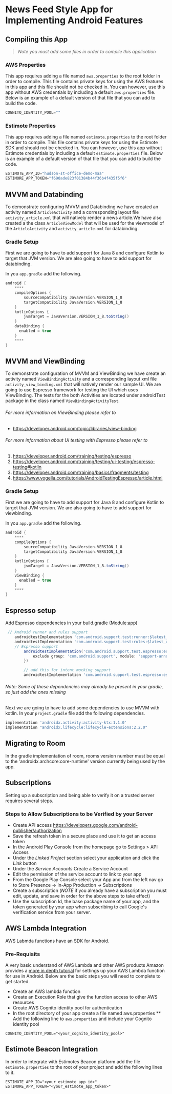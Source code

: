 # News Feed Style App for Implementing Android Features 

## Compiling this App
> *Note you must add some files in order to compile this application*

### AWS Properties
This app requires adding a file named `aws.properties` to the root folder in order to compile. This file contains private keys for using the AWS features in this app and this file should not be checked in.  You can however, use this app without AWS credentials by including a default `aws.properties` file.  Below is an example of a default version of that file that you can add to build the code.

```javascript
COGNITO_IDENTITY_POOL=""
```

### Estimote Properties
This app requires adding a file named `estimote.properties` to the root folder in order to compile.  This file contains private keys for using the Estimote SDK and should not be checked in.  You can however, use this app without Estimote credentials by including a default `estimote.properties` file.  Below is an example of a default version of that file that you can add to build the code. 

```javascript
ESTIMOTE_APP_ID="hudson-st-office-demo-maa"
ESTIMORE_APP_TOKEN="f690ade823f01384b44f36b4f435f5f6"
```

## MVVM and Databinding 
To demonstrate configuring MVVM and Databinding we have created an activity named `ArticleActivity` and a corresponding layout file `activity_article.xml` that will natively render a news article.We have also created a the class `ArticleViewModel` that will be used for the viewmodel of the `ArticleActivity` and `activity_article.xml` for databinding.

### Gradle Setup
First we are going to have to add support for Java 8 and configure Kotlin to target that JVM version. We are also going to have to add support for databinding. 

In you `app.gradle` add the following.
```groovy
android {
    ****
    compileOptions {
        sourceCompatibility JavaVersion.VERSION_1_8
        targetCompatibility JavaVersion.VERSION_1_8
    }
    kotlinOptions {
        jvmTarget = JavaVersion.VERSION_1_8.toString()
    }
    dataBinding {
      enabled = true
    }
    ****
}
```

## MVVM and ViewBinding
To demonstrate configuration of MVVM and ViewBinding we have create an activity named `ViewBindingActivity` and a corresponding layout xml file `activity_view_binding.xml` that will natively render our sample UI. We are going to use Espresso framework for testing the UI which uses ViewBinding. The tests for the both Activities are located under androidTest package in the class named `ViewBindingActivityTest`.
###### For more information on ViewBinding please refer to
 * https://developer.android.com/topic/libraries/view-binding
###### For more information about UI testing with Espresso please refer to
 1. https://developer.android.com/training/testing/espresso
 2. https://developer.android.com/training/testing/ui-testing/espresso-testing#kotlin
 3. https://developer.android.com/training/basics/fragments/testing
 4. https://www.vogella.com/tutorials/AndroidTestingEspresso/article.html
### Gradle Setup
First we are going to have to add support for Java 8 and configure Kotlin to target that JVM version. We are also going to have to add support for viewbinding.

In you `app.gradle` add the following.
```groovy
android {
    ****
    compileOptions {
        sourceCompatibility JavaVersion.VERSION_1_8
        targetCompatibility JavaVersion.VERSION_1_8
    }
    kotlinOptions {
        jvmTarget = JavaVersion.VERSION_1_8.toString()
    }
    viewBinding {
      enabled = true
    }
    ****
}
```
## Espresso setup
Add Espresso dependencies in your build.gradle (Module:app)
```groovy
 // Android runner and rules support
    androidtestImplementation 'com.android.support.test:runner:$latest_version_test_runner'
    androidtestImplementation 'com.android.support.test:rules:$latest_version_test_runner'
    // Espresso support
        androidtestImplementation('com.android.support.test.espresso:espresso-core:$latest_version_espresso', {
            exclude group: 'com.android.support', module: 'support-annotations'
        })

        // add this for intent mocking support
        androidtestImplementation 'com.android.support.test.espresso:espresso-intents:$latest_version_espresso'
```
###### Note: Some of these dependencies may already be present in your gradle, so just add the ones missing

Next we are going to have to add some dependencies to use MVVM with kotlin.  In your `project.gradle` file add the following dependencies.
```groovy
implementation 'androidx.activity:activity-ktx:1.1.0'
implementation "androidx.lifecycle:lifecycle-extensions:2.2.0"
```

## Migrating to Room
In the gradle implementation of room, rooms version number must be equal to the 'androidx.archcore:core-runtime' version currently being used by the app.

## Subscriptions
Setting up a subscription and being able to verify it on a trusted server requires several steps. 

### Steps to Allow Subscriptions to be Verified by your Server
* Create API access https://developers.google.com/android-publisher/authorization
* Save the refresh token in a secure place and use it to get an access token 
* In the Android Play Console from the homepage go to Settings > API Access
* Under the _Linked Project_ section select your application and click the _Link_ button 
* Under the _Service Accounts_ Create a Service Account
* Edit the permission of the service account to link to your app
* From the Google Play Console select your App and from the left nav go to Store Presence -> In-App Production -> Subscriptions 
* Create a subscription (*NOTE* if you already have a subscription you must edit, update, and save in order for the above steps to take effect)
* Use the subscription Id, the base package name of your app, and the token generated by your app when subscribing to call Google's verification service from your server.  

## AWS Lambda Integration 

AWS Labmda functions have an SDK for Android.  

### Pre-Requisits
A very basic understand of AWS Lambda and other AWS products
Amazon provides a [more in depth tutorial](https://docs.aws.amazon.com/lambda/latest/dg/with-android-example.html) for settings up your AWS Lambda function for use in Android.  Below are the basic steps you will need to complete to get started.  

* Create an AWS lambda function
* Create an Execution Role that give the function access to other AWS resources 
* Create AWS Cognito identity pool for authentication
* In the root directory of your app create a file named aws.properties
** Add the following line to `aws.properties` and include your Cognito identity pool
```
COGNITO_IDENTITY_POOL="<your_cognito_identity_pool>"
```

## Estimote Beacon Integration
In order to integrate with Estimotes Beacon platform add the file `estimote.properties` to the root of your project and add the following lines to it.
```
ESTIMOTE_APP_ID="<your_estimote_app_id>"
ESTIMORE_APP_TOKEN="<your_estimote_app_token>"
```
